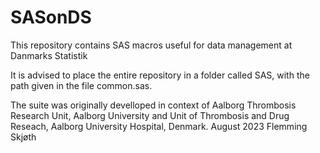 # SASonDS
This repository contains SAS macros useful for data management at Danmarks Statistik

It is advised to place the entire repository in a folder called SAS, with the path given in the file common.sas.

The suite was originally develloped in context of Aalborg Thrombosis Research Unit, Aalborg University and Unit of Thrombosis and Drug Reseach, Aalborg University Hospital, Denmark.
August 2023
Flemming Skjøth
